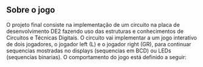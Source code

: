 ## Sobre o jogo

O projeto final consiste na implementação de um circuito na placa de desenvolvimento DE2 fazendo uso das estruturas e conhecimentos de Circuitos e Técnicas Digitais. O circuito vai implementar a um jogo interativo de dois jogadores, o jogador left (L) e o jogador right (GR), para continuar sequencias mostradas no displays (sequencias em BCD) ou LEDs (sequencias binarias). O comportamento do jogo está definido a seguir:
